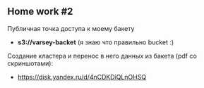 ## Home work #2
Публичная точка доступа к моему бакету
* **s3://varsey-backet** (я знаю что правильно bucket :)

Создание кластера и перенос в него данных из бакета (pdf со скриншотами):
* https://disk.yandex.ru/d/4nCDKDiQLnOHSQ
